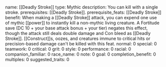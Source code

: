 name: [[Deadly Stroke]]
type: Mythic
description: You can kill with a single stroke.
prerequisites: [[Deadly Stroke]].
prerequisite_feats: [[Deadly Stroke]]
benefit: When making a [[Deadly Stroke]] attack, you can expend one use of mythic [[power]] to instantly kill a non-mythic living creature. A Fortitude save (DC 10 + your base attack bonus + your tier) negates this effect, though the attack still deals double damage and Con bleed as [[Deadly Stroke]]. [[Construct]]s, oozes, and creatures immune to critical hits or precision-based damage can't be killed with this feat.
normal: 0
special: 0
teamwork: 0
critical: 0
grit: 0
style: 0
performance: 0
racial: 0
companion_familiar: 0
race_name: 0
note: 0
goal: 0
completion_benefit: 0
multiples: 0
suggested_traits: 0
